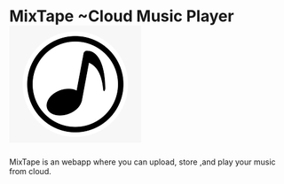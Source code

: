 # MixTape ~Cloud Music Player <img src="screenshot/logo.png">
MixTape is an webapp where you can upload, store ,and play your music from cloud.

